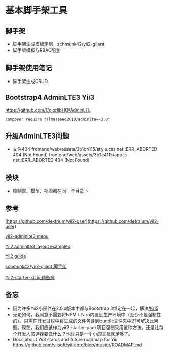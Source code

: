 # 基本脚手架工具

## 脚手架
- 脚手架生成模板定制，schmunk42/yii2-giiant
- 脚手架模板与RBAC配套

## 脚手架使用笔记
- 脚手架生成CRUD

## Bootstrap4 AdminLTE3 Yii3
https://github.com/ColorlibHQ/AdminLTE

```
composer require "almasaeed2010/adminlte=~3.0"

```

## 升级AdminLTE3问题
- 文件404
frontend/web/assets/3b1c4115/style.css net::ERR_ABORTED 404 (Not Found)
frontend/web/assets/3b1c4115/app.js net::ERR_ABORTED 404 (Not Found)


## 模块
- 控制器、模型、视图都在同一个目录下

## 参考
[https://github.com/dektrium/yii2-user](https://github.com/dektrium/yii2-user)

[yii2-adminlte3 menu](https://github.com/kmergen/yii2-adminlte3/blob/master/examples/themes/adminlte/views/layouts/main.php)

[Yii2 adminlte3 layout examples](https://github.com/Insolita/yii2-adminlte3-asset/tree/master/src/layout_examples)

[Yii2 guide](https://www.yiiframework.com/doc/guide/2.0/zh-cn/structure-assets)

[schmunk42/yii2-giiant 脚手架](https://github.com/schmunk42/yii2-giiant)

[Yii2-starter-kit 问题备忘](https://github.com/calefy/bsk/wiki)


## 备忘
- 因为许多Yii2小部件在2.0.x版本中都与Bootstrap 3绑定在一起，解决[#615](https://github.com/yii2-starter-kit/yii2-starter-kit/issues/651)
- 无论如何，我同意不需要将NPM / Yarn内置到生产环境中（至少不是强制性的）。只需在开发过程中将生成的文件包含到bundle文件夹中即可解决此问题。现在，我们应该作为yii2-starter-pack项目强制采用这种方法，还是让每个开发人员选择要做什么？也许只是一个小的文档就足够了。
- Docs about Yii3 status and future roadmap for Yii: https://github.com/yiisoft/yii-core/blob/master/ROADMAP.md